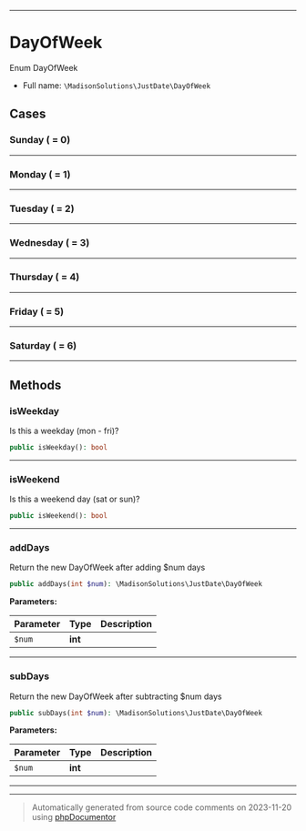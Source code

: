 ***

# DayOfWeek

Enum DayOfWeek



* Full name: `\MadisonSolutions\JustDate\DayOfWeek`

## Cases


### Sunday ( = 0)




***

### Monday ( = 1)




***

### Tuesday ( = 2)




***

### Wednesday ( = 3)




***

### Thursday ( = 4)




***

### Friday ( = 5)




***

### Saturday ( = 6)




***


## Methods


### isWeekday

Is this a weekday (mon - fri)?

```php
public isWeekday(): bool
```











***

### isWeekend

Is this a weekend day (sat or sun)?

```php
public isWeekend(): bool
```











***

### addDays

Return the new DayOfWeek after adding $num days

```php
public addDays(int $num): \MadisonSolutions\JustDate\DayOfWeek
```








**Parameters:**

| Parameter | Type | Description |
|-----------|------|-------------|
| `$num` | **int** |  |




***

### subDays

Return the new DayOfWeek after subtracting $num days

```php
public subDays(int $num): \MadisonSolutions\JustDate\DayOfWeek
```








**Parameters:**

| Parameter | Type | Description |
|-----------|------|-------------|
| `$num` | **int** |  |




***

***
> Automatically generated from source code comments on 2023-11-20 using [phpDocumentor](http://www.phpdoc.org/)
